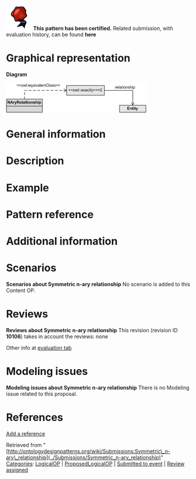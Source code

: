 [![](../images/thumb/b/b5/Certified.png/70px-Certified.png)](../Image/Certified.png "Certified.png") __This pattern has been certified.__
Related submission, with evaluation history, can be found __here__





#  Graphical representation


__Diagram__




[![Image:Symmetric_n-ary_relationship_v1.jpg‎](../images/4/49/Symmetric_n-ary_relationship_v1.jpg)](../Image/Symmetric_n-ary_relationship_v1.jpg "Image:Symmetric_n-ary_relationship_v1.jpg‎")




#  General information


  




#  Description


  




#  Example


  




#  Pattern reference


#  Additional information


#  Scenarios



__Scenarios about Symmetric n-ary relationship__
No scenario is added to this Content OP.




#  Reviews



__Reviews about Symmetric n-ary relationship__
This revision (revision ID __10106__) takes in account the reviews: none


Other info at [evaluation tab](http://ontologydesignpatterns.org/wiki/index.php?title=Submissions:Symmetric_n-ary_relationship&action=evaluation "http://ontologydesignpatterns.org/wiki/index.php?title=Submissions:Symmetric_n-ary_relationship&action=evaluation")




  




#  Modeling issues



__Modeling issues about Symmetric n-ary relationship__
There is no Modeling issue related to this proposal.




  




#  References


[Add a reference](index.php@title=Odp%253AAdd_reference&subject=Submissions%253ASymmetric+n-ary+relationship.html "http://ontologydesignpatterns.org/wiki/index.php?title=Odp:Add_reference&subject=Submissions%3ASymmetric+n-ary+relationship")


  






Retrieved from "[http://ontologydesignpatterns.org/wiki/Submissions:Symmetric\_n-ary\_relationship](../Submissions/Symmetric_n-ary_relationship)"
 [Categories](http://ontologydesignpatterns.org/wiki/Special:Categories "Special:Categories"): [LogicalOP](../Category/LogicalOP "Category:LogicalOP") | [ProposedLogicalOP](../Category/ProposedLogicalOP "Category:ProposedLogicalOP") | [Submitted to event](../Category/Submitted_to_event "Category:Submitted to event") | [Review assigned](../Category/Review_assigned "Category:Review assigned")